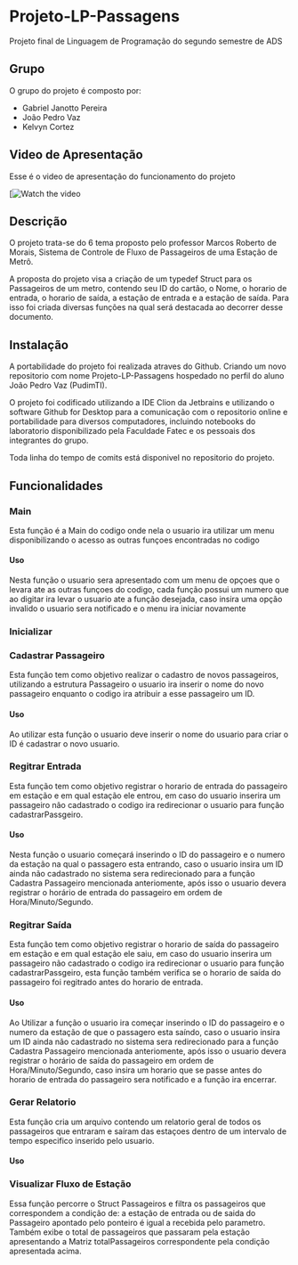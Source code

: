 # Projeto-LP-Passagens
Projeto final de Linguagem de Programação do segundo semestre de ADS

## Grupo
O grupo do projeto é composto por:
- Gabriel Janotto Pereira
- João Pedro Vaz
- Kelvyn Cortez

## Video de Apresentação
Esse é o video de apresentação do funcionamento do projeto

[![Watch the video](https://youtu.be/b5qJN1agmvA)

## Descrição
O projeto trata-se do 6 tema proposto pelo professor Marcos Roberto de Morais, Sistema de Controle de Fluxo
de Passageiros de uma Estação de Metrô.

A proposta do projeto visa a criação de um typedef Struct para os Passageiros de um metro, contendo seu ID do cartão, 
o Nome, o horario de entrada, o horario de saída, a estação de entrada e a estação de saída. Para isso foi criada diversas funções
na qual será destacada ao decorrer desse documento.

## Instalação
A portabilidade do projeto foi realizada atraves do Github. Criando um novo repositorio
com nome Projeto-LP-Passagens hospedado no perfil do aluno João Pedro Vaz (PudimTI).

O projeto foi codificado utilizando a IDE Clion da Jetbrains e utilizando o software Github for Desktop para a comunicação 
com o repositorio online e portabilidade para diversos computadores, incluindo notebooks do laboratorio disponibilizado 
pela Faculdade Fatec e os pessoais dos integrantes do grupo.

Toda linha do tempo de comits está disponivel no repositorio do projeto.

## Funcionalidades

### Main
Esta função é a Main do codigo onde nela o usuario ira utilizar um menu disponibilizando o acesso as
outras funçoes encontradas no codigo
#### Uso
Nesta função o usuario sera apresentado com um menu de opçoes que o levara ate as outras funçoes do codigo,
cada função possui um numero que ao digitar ira levar o usuario ate a função desejada, caso insira uma opção invalido o usuario sera notificado
e o menu ira iniciar novamente
### Inicializar

### Cadastrar Passageiro
Esta função tem como objetivo realizar o cadastro de novos passageiros, utilizando a estrutura Passageiro o usuario ira 
inserir o nome do novo passageiro enquanto o codigo ira atribuir a esse passageiro um ID.
#### Uso
Ao utilizar esta função o usuario deve inserir o nome do usuario para criar o ID é cadastrar o novo usuario.
### Regitrar Entrada
Esta função tem como objetivo registrar o horario de entrada do passageiro em estação e em qual estação ele entrou,
em caso do usuario inserira um passageiro não cadastrado o codigo ira redirecionar o usuario para função cadastrarPassgeiro.
#### Uso
Nesta função o usuario começará inserindo o ID do passageiro e o numero da estação na qual o passagero esta entrando, caso o
usuario insira um ID ainda não cadastrado no sistema sera redirecionado para a função Cadastra Passageiro mencionada anteriomente,
após isso o usuario devera registrar o horário de entrada do passageiro em ordem de Hora/Minuto/Segundo.
### Regitrar Saída
Esta função tem como objetivo registrar o horario de saída do passageiro em estação e em qual estação ele saiu,
em caso do usuario inserira um passageiro não cadastrado o codigo ira redirecionar o usuario para função cadastrarPassgeiro, 
esta função também verifica se o horario de saída do passageiro foi regitrado antes do horario de entrada.
#### Uso
Ao Utilizar a função o usuario ira começar inserindo o ID do passageiro e o numero da estação de que o passagero esta saíndo, caso o
usuario insira um ID ainda não cadastrado no sistema sera redirecionado para a função Cadastra Passageiro mencionada anteriomente,
após isso o usuario devera registrar o horário de saída do passageiro em ordem de Hora/Minuto/Segundo, caso insira um horario que se
passe antes do horario de entrada do passageiro sera notificado e a função ira encerrar.
### Gerar Relatorio
Esta função cria um arquivo contendo um relatorio geral de todos os passageiros que entraram e saíram das estaçoes 
dentro de um intervalo de tempo especifico inserido pelo usuario.

#### Uso


### Visualizar Fluxo de Estação
Essa função percorre o Struct Passageiros e filtra os passageiros que correspondem a condição de: a estação de entrada 
ou de saida do Passageiro apontado pelo ponteiro é igual a recebida pelo parametro.
Também exibe o total de passageiros que passaram pela estação apresentando a Matriz totalPassageiros correspondente pela condição apresentada acima.

